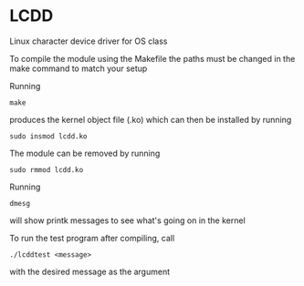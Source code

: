 # LCDD
Linux character device driver for OS class

To compile the module using the Makefile the paths must be changed in the make command to match your setup

Running 

	make 
	
produces the kernel object file (.ko) which can then be installed by running
  
	sudo insmod lcdd.ko 
  
The module can be removed by running
  
	sudo rmmod lcdd.ko
  
Running 
	
	dmesg 
	
will show printk messages to see what's going on in the kernel

To run the test program after compiling, call 
	
	./lcddtest <message>

with the desired message as the argument
